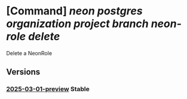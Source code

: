 # [Command] _neon postgres organization project branch neon-role delete_

Delete a NeonRole

## Versions

### [2025-03-01-preview](/Resources/mgmt-plane/L3N1YnNjcmlwdGlvbnMve30vcmVzb3VyY2Vncm91cHMve30vcHJvdmlkZXJzL25lb24ucG9zdGdyZXMvb3JnYW5pemF0aW9ucy97fS9wcm9qZWN0cy97fS9icmFuY2hlcy97fS9uZW9ucm9sZXMve30=/2025-03-01-preview.xml) **Stable**

<!-- mgmt-plane /subscriptions/{}/resourcegroups/{}/providers/neon.postgres/organizations/{}/projects/{}/branches/{}/neonroles/{} 2025-03-01-preview -->
